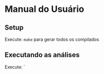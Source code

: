 # Manual do Usuário

## Setup

Execute: `make` para gerar todos os compilados

## Executando as análises

Execute: `